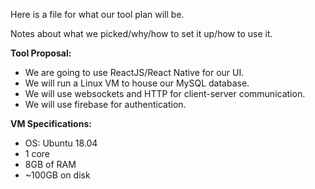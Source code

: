 Here is a file for what our tool plan will be.

Notes about what we picked/why/how to set it up/how to use it.


**Tool Proposal:**
* We are going to use ReactJS/React Native for our UI.
* We will run a Linux VM to house our MySQL database.
* We will use websockets and HTTP for client-server communication.
* We will use firebase for authentication.

**VM Specifications:**
* OS: Ubuntu 18.04
* 1 core
* 8GB of RAM
* ~100GB on disk
